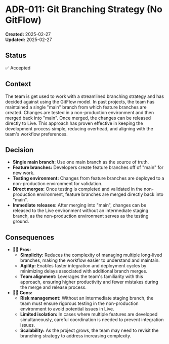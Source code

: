 # ADR-011: Git Branching Strategy (No GitFlow)
**Created:** 2025-02-27  
**Updated:** 2025-02-27  

## Status
✅ Accepted

## Context
The team is get used to work with a streamlined branching strategy and has decided against using the GitFlow model. In past projects, the team has maintained a single "main" branch from which feature branches are created. Changes are tested in a non-production environment and then merged back into "main". Once merged, the changes can be released directly to Live. This approach has proven effective in keeping the development process simple, reducing overhead, and aligning with the team's workflow preferences.

## Decision
- **Single main branch:** Use one main branch as the source of truth.
- **Feature branches:** Developers create feature branches off of "main" for new work.
- **Testing environment:** Changes from feature branches are deployed to a non-production environment for validation.
- **Direct merges:** Once testing is completed and validated in the non-production environment, feature branches are merged directly back into "main".
- **Immediate releases:** After merging into "main", changes can be released to the Live environment without an intermediate staging branch, as the non-production environment serves as the testing ground.

## Consequences
- **👍🏻 Pros:**
  - **Simplicity:** Reduces the complexity of managing multiple long-lived branches, making the workflow easier to understand and maintain.
  - **Agility:** Enables faster integration and deployment cycles by minimizing delays associated with additional branch merges.
  - **Team alignment:** Leverages the team's familiarity with this approach, ensuring higher productivity and fewer mistakes during the merge and release process.
- **👎🏻 Cons:**
  - **Risk management:** Without an intermediate staging branch, the team must ensure rigorous testing in the non-production environment to avoid potential issues in Live.
  - **Limited isolation:** In cases where multiple features are developed simultaneously, careful coordination is needed to prevent integration issues.
  - **Scalability:** As the project grows, the team may need to revisit the branching strategy to address increasing complexity.
